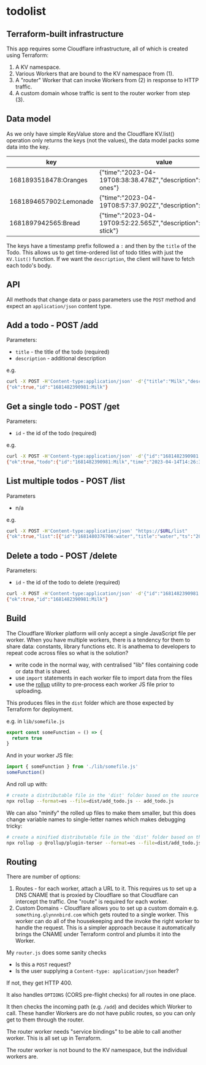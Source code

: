 # todolist

## Terraform-built infrastructure

This app requires some Cloudflare infrastructure, all of which is created using Terraform:

1. A KV namespace.
2. Various Workers that are bound to the KV namespace from (1).
3. A "router" Worker that can invoke Workers from (2) in response to HTTP traffic.
4. A custom domain whose traffic is sent to the router worker from step (3).

## Data model

As we only have simple KeyValue store and the Cloudflare KV.list() operation only returns the keys (not the values), the data model packs some data into the key.

| key                    | value                                                            |
|------------------------|------------------------------------------------------------------|
| 1681893518478:Oranges  | {"time":"2023-04-19T08:38:38.478Z","description":"Big ones"}     |
| 1681894657902:Lemonade | {"time":"2023-04-19T08:57:37.902Z","description":"Cloudy"}       |
| 1681897942565:Bread    | {"time":"2023-04-19T09:52:22.565Z","description":"French stick"} |

The keys have a timestamp prefix followed a `:` and then by the `title` of the Todo. This allows us to get time-ordered list of todo titles with just the `KV.list()` function. If we want the `description`, the client will have to fetch each todo's body.

## API

All methods that change data or pass parameters use the `POST` method and expect an `application/json` content type.

## Add a todo - POST /add

Parameters:

- `title` - the title of the todo (required)
- `description` - additional description

e.g.

```sh
curl -X POST -H'Content-type:application/json' -d'{"title":"Milk","description":"semi-skimmed"}' "https://$URL/add" 
{"ok":true,"id":"1681482390981:Milk"}
```
## Get a single todo - POST /get

Parameters:

- `id` - the id of the todo (required)

e.g.

```sh
curl -X POST -H'Content-type:application/json' -d'{"id":"1681482390981:Milk"}' "https://$URL/get"
{"ok":true,"todo":{"id":"1681482390981:Milk","time":"2023-04-14T14:26:30.981Z","description":"semi-skimmed"}}
```

## List multiple todos - POST /list

Parameters

- n/a

e.g.

```sh
curl -X POST -H'Content-type:application/json' "https://$URL/list"
{"ok":true,"list":[{"id":"1681480376706:water","title":"water","ts":"2023-04-14T13:52:56.706Z"},{"id":"1681480420026:jam","title":"jam","ts":"2023-04-14T13:53:40.026Z"},{"id":"1681482390981:Milk","title":"Milk","ts":"2023-04-14T14:26:30.981Z"}]}
```

## Delete a todo - POST /delete

Parameters:

- `id` - the id of the todo to delete (required)

```sh
curl -X POST -H'Content-type:application/json' -d'{"id":"1681482390981:Milk"}' "https://$URL/delete"
{"ok":true,"id":"1681482390981:Milk"}
```

## Build

The Cloudflare Worker platform will only accept a single JavaScript file per worker. When you have multiple workers, there is a tendency for them to share data: constants, library functions etc. It is anathema to developers to repeat code across files so what is the solution?

 - write code in the normal way, with centralised "lib" files containing code or data that is shared.
 - use `import` statements in each worker file to import data from the files
 - use the [rollup](https://rollupjs.org/) utility to pre-process each worker JS file prior to uploading.

 This produces files in the `dist` folder which are those expected by Terraform for deployment.

 e.g. in `lib/somefile.js`

```js
export const someFunction = () => {
  return true  
}
```

And in your worker JS file:

```js
import { someFunction } from './lib/somefile.js'
someFunction()
```

And roll up with:

```sh
# create a distributable file in the 'dist' folder based on the source file
npx rollup --format=es --file=dist/add_todo.js -- add_todo.js
```

We can also "minify" the rolled up files to make them smaller, but this does change variable names to single-letter names which makes debugging tricky:

```sh
# create a minified distributable file in the 'dist' folder based on the source file
npx rollup -p @rollup/plugin-terser --format=es --file=dist/add_todo.js -- add_todo.js
```

## Routing

There are number of options:

1. Routes - for each worker, attach a URL to it. This requires us to set up a DNS CNAME that is proxied by Cloudflare so that Cloudflare can intercept the traffic. One "route" is required for each worker.
2. Custom Domains - Cloudflare allows you to set up a custom domain e.g. `something.glynnnbird.com` which gets routed to a single worker. This worker can do all of the housekeeping and the invoke the right worker to handle the request. This is a simpler approach because it automatically brings the CNAME under Terraform control and plumbs it into the Worker.

My `router.js` does some sanity checks

- Is this a `POST` request?
- Is the user supplying a `Content-type: application/json` header?

If not, they get HTTP 400.

It also handles `OPTIONS` (CORS pre-flight checks) for all routes in one place.

It then checks the incoming path (e.g. `/add`) and decides which Worker to call. These handler Workers are do not have public routes, so you can only get to them through the router.

The router worker needs "service bindings" to be able to call another worker. This is all set up in Terraform. 

The router worker is not bound to the KV namespace, but the individual workers are.